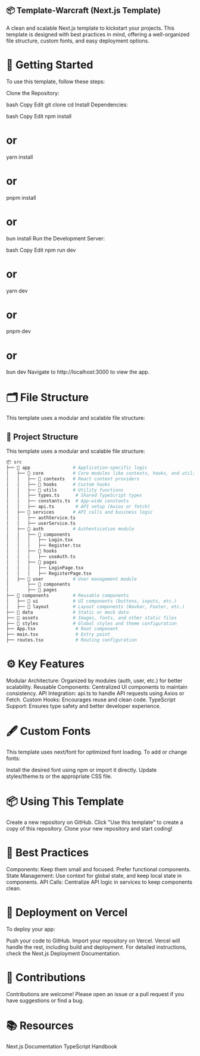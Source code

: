 ## 📦 Template-Warcraft (Next.js Template)
A clean and scalable Next.js template to kickstart your projects. This template is designed with best practices in mind, offering a well-organized file structure, custom fonts, and easy deployment options.

# 🚀 Getting Started
To use this template, follow these steps:

Clone the Repository:

bash
Copy
Edit
git clone <your-repo-url>
cd <your-repo-name>
Install Dependencies:

bash
Copy
Edit
npm install
# or
yarn install
# or
pnpm install
# or
bun install
Run the Development Server:

bash
Copy
Edit
npm run dev
# or
yarn dev
# or
pnpm dev
# or
bun dev
Navigate to http://localhost:3000 to view the app.

# 🗂️ File Structure
This template uses a modular and scalable file structure:
## 📁 Project Structure

This template uses a modular and scalable file structure:

```bash
📦 src
├── 📂 app                # Application-specific logic
│   ├── 📂 core           # Core modules like contexts, hooks, and utils
│   │   ├── 📂 contexts   # React context providers
│   │   ├── 📂 hooks      # Custom hooks
│   │   ├── 📂 utils      # Utility functions
│   │   ├── types.ts      # Shared TypeScript types
│   │   ├── constants.ts  # App-wide constants
│   │   ├── api.ts        # API setup (Axios or fetch)
│   ├── 📂 services       # API calls and business logic
│   │   ├── authService.ts
│   │   ├── userService.ts
│   ├── 📂 auth           # Authentication module
│   │   ├── 📂 components
│   │   │   ├── Login.tsx
│   │   │   ├── Register.tsx
│   │   ├── 📂 hooks
│   │   │   ├── useAuth.ts
│   │   ├── 📂 pages
│   │   │   ├── LoginPage.tsx
│   │   │   ├── RegisterPage.tsx
│   ├── 📂 user           # User management module
│       ├── 📂 components
│       ├── 📂 pages
├── 📂 components         # Reusable components
│   ├── 📂 ui             # UI components (buttons, inputs, etc.)
│   ├── 📂 layout         # Layout components (Navbar, Footer, etc.)
├── 📂 data               # Static or mock data
├── 📂 assets             # Images, fonts, and other static files
├── 📂 styles             # Global styles and theme configuration
├── App.tsx               # Root component
├── main.tsx              # Entry point
├── routes.tsx            # Routing configuration
```


# ⚙️ Key Features
Modular Architecture: Organized by modules (auth, user, etc.) for better scalability.
Reusable Components: Centralized UI components to maintain consistency.
API Integration: api.ts to handle API requests using Axios or Fetch.
Custom Hooks: Encourages reuse and clean code.
TypeScript Support: Ensures type safety and better developer experience.
# 🖋️ Custom Fonts
This template uses next/font for optimized font loading. To add or change fonts:

Install the desired font using npm or import it directly.
Update styles/theme.ts or the appropriate CSS file.

# 📦 Using This Template
Create a new repository on GitHub.
Click "Use this template" to create a copy of this repository.
Clone your new repository and start coding!
# 📄 Best Practices
Components: Keep them small and focused. Prefer functional components.
State Management: Use context for global state, and keep local state in components.
API Calls: Centralize API logic in services to keep components clean.
# 🚀 Deployment on Vercel
To deploy your app:

Push your code to GitHub.
Import your repository on Vercel.
Vercel will handle the rest, including build and deployment.
For detailed instructions, check the Next.js Deployment Documentation.

# 🤝 Contributions
Contributions are welcome! Please open an issue or a pull request if you have suggestions or find a bug.

# 📚 Resources
Next.js Documentation
TypeScript Handbook

